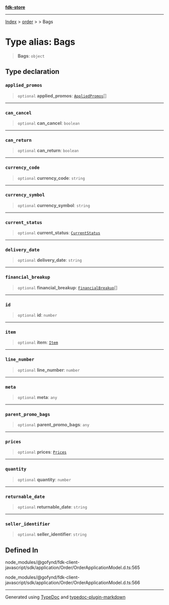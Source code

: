 [**fdk-store**](../../../README.md)
***

[Index](../../../API.md) > [order](../../README.md) > [<internal>](../README.md) > Bags

# Type alias: Bags

> **Bags**: `object`

## Type declaration

### `applied_promos`

> `optional` **applied\_promos**: [`AppliedPromos`](type-alias.AppliedPromos.md)[]

***

### `can_cancel`

> `optional` **can\_cancel**: `boolean`

***

### `can_return`

> `optional` **can\_return**: `boolean`

***

### `currency_code`

> `optional` **currency\_code**: `string`

***

### `currency_symbol`

> `optional` **currency\_symbol**: `string`

***

### `current_status`

> `optional` **current\_status**: [`CurrentStatus`](type-alias.CurrentStatus.md)

***

### `delivery_date`

> `optional` **delivery\_date**: `string`

***

### `financial_breakup`

> `optional` **financial\_breakup**: [`FinancialBreakup`](type-alias.FinancialBreakup.md)[]

***

### `id`

> `optional` **id**: `number`

***

### `item`

> `optional` **item**: [`Item`](type-alias.Item.md)

***

### `line_number`

> `optional` **line\_number**: `number`

***

### `meta`

> `optional` **meta**: `any`

***

### `parent_promo_bags`

> `optional` **parent\_promo\_bags**: `any`

***

### `prices`

> `optional` **prices**: [`Prices`](type-alias.Prices.md)

***

### `quantity`

> `optional` **quantity**: `number`

***

### `returnable_date`

> `optional` **returnable\_date**: `string`

***

### `seller_identifier`

> `optional` **seller\_identifier**: `string`

## Defined In

node\_modules/@gofynd/fdk-client-javascript/sdk/application/Order/OrderApplicationModel.d.ts:565

node\_modules/@gofynd/fdk-client-javascript/sdk/application/Order/OrderApplicationModel.d.ts:566

***
Generated using [TypeDoc](https://typedoc.org/) and [typedoc-plugin-markdown](https://www.npmjs.com/package/typedoc-plugin-markdown)
